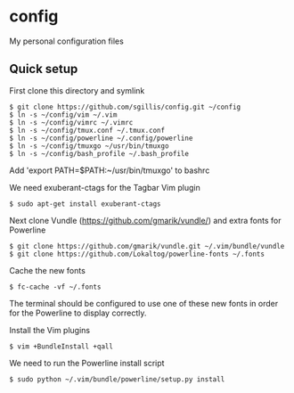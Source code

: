 config
======

My personal configuration files

Quick setup
-----------

First clone this directory and symlink
    
    $ git clone https://github.com/sgillis/config.git ~/config
    $ ln -s ~/config/vim ~/.vim
    $ ln -s ~/config/vimrc ~/.vimrc
    $ ln -s ~/config/tmux.conf ~/.tmux.conf
    $ ln -s ~/config/powerline ~/.config/powerline
    $ ln -s ~/config/tmuxgo ~/usr/bin/tmuxgo
    $ ln -s ~/config/bash_profile ~/.bash_profile

Add 'export PATH=$PATH:~/usr/bin/tmuxgo' to bashrc

We need exuberant-ctags for the Tagbar Vim plugin

    $ sudo apt-get install exuberant-ctags

Next clone Vundle (https://github.com/gmarik/vundle/) and extra fonts for Powerline
    
    $ git clone https://github.com/gmarik/vundle.git ~/.vim/bundle/vundle
    $ git clone https://github.com/Lokaltog/powerline-fonts ~/.fonts

Cache the new fonts

    $ fc-cache -vf ~/.fonts

The terminal should be configured to use one of these new fonts in order for the Powerline to display correctly.

Install the Vim plugins
    
    $ vim +BundleInstall +qall

We need to run the Powerline install script

    $ sudo python ~/.vim/bundle/powerline/setup.py install
